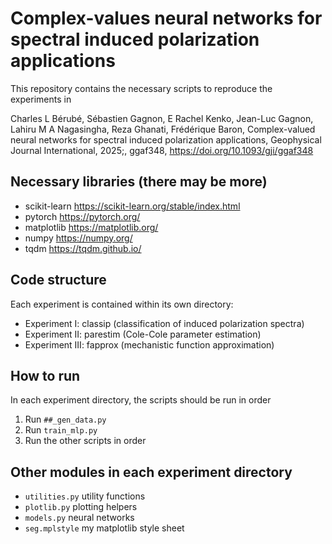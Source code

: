 # Complex-values neural networks for spectral induced polarization applications
This repository contains the necessary scripts to reproduce the experiments in

Charles L Bérubé, Sébastien Gagnon, E Rachel Kenko, Jean-Luc Gagnon, Lahiru M A Nagasingha, Reza Ghanati, Frédérique Baron, Complex-valued neural networks for spectral induced polarization applications, Geophysical Journal International, 2025;, ggaf348, https://doi.org/10.1093/gji/ggaf348 

## Necessary libraries (there may be more)
- scikit-learn https://scikit-learn.org/stable/index.html 
- pytorch https://pytorch.org/ 
- matplotlib https://matplotlib.org/ 
- numpy https://numpy.org/ 
- tqdm https://tqdm.github.io/ 

## Code structure
Each experiment is contained within its own directory:
- Experiment I: classip (classification of induced polarization spectra)
- Experiment II: parestim  (Cole-Cole parameter estimation)
- Experiment III: fapprox (mechanistic function approximation)

## How to run
In each experiment directory, the scripts should be run in order

1. Run `##_gen_data.py`
2. Run `train_mlp.py` 
3. Run the other scripts in order

## Other modules in each experiment directory
- `utilities.py` utility functions
- `plotlib.py` plotting helpers
- `models.py` neural networks 
- `seg.mplstyle` my matplotlib style sheet 
